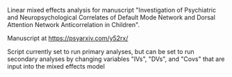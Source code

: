 Linear mixed effects analysis for manuscript "Investigation of Psychiatric and Neuropsychological Correlates of Default Mode Network and
Dorsal Attention Network Anticorrelation in Children".

Manuscript at https://psyarxiv.com/y52rx/

Script currently set to run primary analyses, but can be set to run secondary analyses by changing variables "IVs", "DVs", and "Covs" that are input into the mixed effects model
